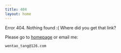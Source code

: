 ```yaml
---
title: 404
layout: home
---
```


Error 404. Nothing found :( Where did you get that link?

Please go to [homepage](/) or email me:

    wentao_tang@126.com

